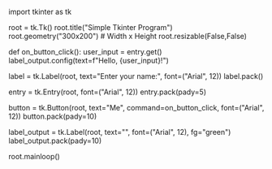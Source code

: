 import tkinter as tk

root = tk.Tk()
root.title("Simple Tkinter Program")
root.geometry("300x200")  # Width x Height
root.resizable(False,False)

def on_button_click():
    user_input = entry.get()  
    label_output.config(text=f"Hello, {user_input}!") 


label = tk.Label(root, text="Enter your name:", font=("Arial", 12))
label.pack()


entry = tk.Entry(root, font=("Arial", 12))
entry.pack(pady=5)

 
button = tk.Button(root, text="Me", command=on_button_click, font=("Arial", 12))
button.pack(pady=10)


label_output = tk.Label(root, text="", font=("Arial", 12), fg="green")
label_output.pack(pady=10)


root.mainloop()